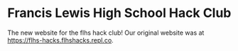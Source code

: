 # Francis Lewis High School Hack Club
The new website for the flhs hack club! Our original website was at https://flhs-hacks.flhshacks.repl.co.
